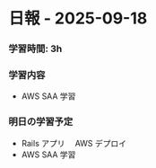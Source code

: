 # 日報 - 2025-09-18

### 学習時間: 3h

### 学習内容

- AWS SAA 学習

### 明日の学習予定

- Rails アプリ　 AWS デプロイ
- AWS SAA 学習
